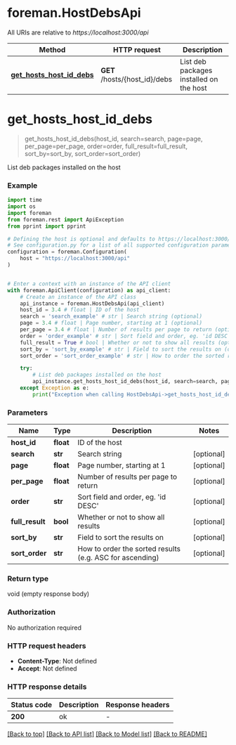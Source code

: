 # foreman.HostDebsApi

All URIs are relative to *https://localhost:3000/api*

Method | HTTP request | Description
------------- | ------------- | -------------
[**get_hosts_host_id_debs**](HostDebsApi.md#get_hosts_host_id_debs) | **GET** /hosts/{host_id}/debs | List deb packages installed on the host


# **get_hosts_host_id_debs**
> get_hosts_host_id_debs(host_id, search=search, page=page, per_page=per_page, order=order, full_result=full_result, sort_by=sort_by, sort_order=sort_order)

List deb packages installed on the host

### Example


```python
import time
import os
import foreman
from foreman.rest import ApiException
from pprint import pprint

# Defining the host is optional and defaults to https://localhost:3000/api
# See configuration.py for a list of all supported configuration parameters.
configuration = foreman.Configuration(
    host = "https://localhost:3000/api"
)


# Enter a context with an instance of the API client
with foreman.ApiClient(configuration) as api_client:
    # Create an instance of the API class
    api_instance = foreman.HostDebsApi(api_client)
    host_id = 3.4 # float | ID of the host
    search = 'search_example' # str | Search string (optional)
    page = 3.4 # float | Page number, starting at 1 (optional)
    per_page = 3.4 # float | Number of results per page to return (optional)
    order = 'order_example' # str | Sort field and order, eg. 'id DESC' (optional)
    full_result = True # bool | Whether or not to show all results (optional)
    sort_by = 'sort_by_example' # str | Field to sort the results on (optional)
    sort_order = 'sort_order_example' # str | How to order the sorted results (e.g. ASC for ascending) (optional)

    try:
        # List deb packages installed on the host
        api_instance.get_hosts_host_id_debs(host_id, search=search, page=page, per_page=per_page, order=order, full_result=full_result, sort_by=sort_by, sort_order=sort_order)
    except Exception as e:
        print("Exception when calling HostDebsApi->get_hosts_host_id_debs: %s\n" % e)
```



### Parameters


Name | Type | Description  | Notes
------------- | ------------- | ------------- | -------------
 **host_id** | **float**| ID of the host | 
 **search** | **str**| Search string | [optional] 
 **page** | **float**| Page number, starting at 1 | [optional] 
 **per_page** | **float**| Number of results per page to return | [optional] 
 **order** | **str**| Sort field and order, eg. &#39;id DESC&#39; | [optional] 
 **full_result** | **bool**| Whether or not to show all results | [optional] 
 **sort_by** | **str**| Field to sort the results on | [optional] 
 **sort_order** | **str**| How to order the sorted results (e.g. ASC for ascending) | [optional] 

### Return type

void (empty response body)

### Authorization

No authorization required

### HTTP request headers

 - **Content-Type**: Not defined
 - **Accept**: Not defined

### HTTP response details

| Status code | Description | Response headers |
|-------------|-------------|------------------|
**200** | ok |  -  |

[[Back to top]](#) [[Back to API list]](../README.md#documentation-for-api-endpoints) [[Back to Model list]](../README.md#documentation-for-models) [[Back to README]](../README.md)


